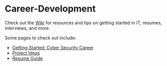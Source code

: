 # Career-Development

Check out the [Wiki](https://github.com/socrates-philosophies/Career-Development/wiki) for resources and tips on getting started in IT, resumes, interviews, and more.

Some pages to check out include:

* [Getting Started: Cyber Security Career](https://github.com/socrates-philosophies/Career-Development/wiki/Getting-Started:-Cyber-Security-Career)
* [Project Ideas](https://github.com/socrates-philosophies/Career-Development/wiki/4.-Project-Ideas)
* [Resume Guide](https://github.com/socrates-philosophies/Career-Development/wiki/1.-Resume-Guide)
